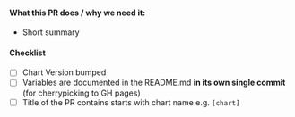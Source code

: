 <!--
Thank you for contributing to ccremer/charts. Before you submit this PR I'd like to
make sure you are aware of our technical requirements and best practices:

* https://github.com/helm/charts/blob/master/CONTRIBUTING.md#technical-requirements
* https://github.com/helm/helm/tree/master/docs/chart_best_practices

-->

#### What this PR does / why we need it:

* Short summary

#### Checklist
<!-- Place an '[x]' (no spaces) in all applicable fields. Please remove unrelated fields. -->
- [ ] Chart Version bumped
- [ ] Variables are documented in the README.md **in its own single commit** (for cherrypicking to GH pages)
- [ ] Title of the PR contains starts with chart name e.g. `[chart]`
